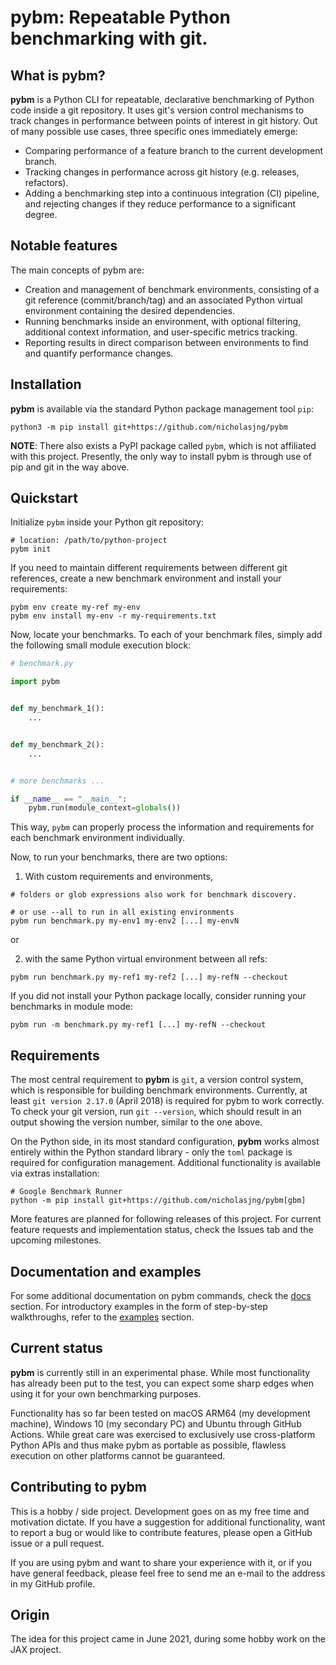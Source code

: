 # pybm: Repeatable Python benchmarking with git.

## What is pybm?

**pybm** is a Python CLI for repeatable, declarative benchmarking of Python code inside a git repository. It uses git's
version control mechanisms to track changes in performance between points of interest in git history. Out of many
possible use cases, three specific ones immediately emerge:

- Comparing performance of a feature branch to the current development branch.
- Tracking changes in performance across git history (e.g. releases, refactors).
- Adding a benchmarking step into a continuous integration (CI) pipeline, and rejecting changes if they reduce
  performance to a significant degree.

## Notable features

The main concepts of pybm are:

- Creation and management of benchmark environments, consisting of a git reference (commit/branch/tag) and an associated
  Python virtual environment containing the desired dependencies.
- Running benchmarks inside an environment, with optional filtering, additional context information, and user-specific
  metrics tracking.
- Reporting results in direct comparison between environments to find and quantify performance changes.

## Installation

**pybm** is available via the standard Python package management tool `pip`:

```
python3 -m pip install git+https://github.com/nicholasjng/pybm
```

**NOTE**: There also exists a PyPI package called `pybm`, which is not affiliated with this project. Presently, the only
way to install pybm is through use of pip and git in the way above.

## Quickstart

Initialize `pybm` inside your Python git repository:

```shell
# location: /path/to/python-project
pybm init
```

If you need to maintain different requirements between different git references, create a new benchmark environment and
install your requirements:

```shell
pybm env create my-ref my-env
pybm env install my-env -r my-requirements.txt
```

Now, locate your benchmarks. To each of your benchmark files, simply add the following small module execution block:

```python
# benchmark.py

import pybm


def my_benchmark_1():
    ...


def my_benchmark_2():
    ...


# more benchmarks ...

if __name__ == "__main__":
    pybm.run(module_context=globals())
```

This way, `pybm` can properly process the information and requirements for each benchmark environment individually.

Now, to run your benchmarks, there are two options:

1) With custom requirements and environments,

```shell
# folders or glob expressions also work for benchmark discovery.

# or use --all to run in all existing environments
pybm run benchmark.py my-env1 my-env2 [...] my-envN
```

or

2) with the same Python virtual environment between all refs:

```shell
pybm run benchmark.py my-ref1 my-ref2 [...] my-refN --checkout
```

If you did not install your Python package locally, consider running your benchmarks in module mode:

```shell
pybm run -m benchmark.py my-ref1 [...] my-refN --checkout
```

## Requirements

The most central requirement to **pybm** is `git`, a version control system, which is responsible for building benchmark
environments. Currently, at least `git version 2.17.0` (April 2018) is required for pybm to work correctly. To check
your git version, run `git --version`, which should result in an output showing the version number, similar to the one
above.

On the Python side, in its most standard configuration, **pybm** works almost entirely within the Python standard
library - only the `toml` package is required for configuration management. Additional functionality is available via
extras installation:

```
# Google Benchmark Runner
python -m pip install git+https://github.com/nicholasjng/pybm[gbm]
```

More features are planned for following releases of this project. For current feature requests and implementation
status, check the Issues tab and the upcoming milestones.

## Documentation and examples

For some additional documentation on pybm commands, check the [docs](docs)
section. For introductory examples in the form of step-by-step walkthroughs, refer to the [examples](examples) section.

## Current status

**pybm** is currently still in an experimental phase. While most functionality has already been put to the test, you can
expect some sharp edges when using it for your own benchmarking purposes.

Functionality has so far been tested on macOS ARM64 (my development machine), Windows 10 (my secondary PC) and Ubuntu
through GitHub Actions. While great care was exercised to exclusively use cross-platform Python APIs and thus make pybm
as portable as possible, flawless execution on other platforms cannot be guaranteed.

## Contributing to pybm

This is a hobby / side project. Development goes on as my free time and motivation dictate. If you have a suggestion for
additional functionality, want to report a bug or would like to contribute features, please open a GitHub issue or a
pull request.

If you are using pybm and want to share your experience with it, or if you have general feedback, please feel free to
send me an e-mail to the address in my GitHub profile.

## Origin

The idea for this project came in June 2021, during some hobby work on the JAX project.
